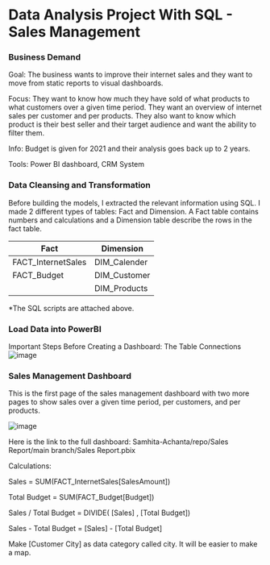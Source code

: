 # Data Analysis Project With SQL - Sales Management

### Business Demand 

Goal: The business wants to improve their internet sales and they want to move from static reports to visual dashboards.

Focus: They want to know how much they have sold of what products to what customers over a given time period. They want an overview of internet sales per customer and per products. They also want to know which product is their best seller and their target audience and want the ability to filter them. 

Info: Budget is given for 2021 and their analysis goes back up to 2 years.

Tools: Power BI dashboard, CRM System


### Data Cleansing and Transformation

Before building the models, I extracted the relevant information using SQL. I made 2 different types of tables: Fact and Dimension.  A Fact table contains numbers and calculations and a Dimension table describe the rows in the fact table.

| Fact  |  Dimension |
| ------ | ------- | 
| FACT_InternetSales | DIM_Calender |
| FACT_Budget | DIM_Customer |
|             | DIM_Products |

*The SQL scripts are attached above.

### Load Data into PowerBI

Important Steps Before Creating a Dashboard: The Table Connections
![image](https://user-images.githubusercontent.com/51171467/126539419-a1370c4a-0280-4091-8551-9b68abb81ba6.png)

### Sales Management Dashboard
This is the first page of the sales management dashboard with two more pages to show sales over a given time period, per customers, and per products.

![image](https://user-images.githubusercontent.com/51171467/126539958-0c528dbd-c4f8-4d1b-8cfa-ca8048b848ca.png)

Here is the link to the full dashboard: Samhita-Achanta/repo/Sales Report/main branch/Sales Report.pbix

Calculations:

Sales = SUM(FACT_InternetSales[SalesAmount])

Total Budget = SUM(FACT_Budget[Budget])

Sales / Total Budget = DIVIDE( [Sales] , [Total Budget])

Sales - Total Budget = [Sales] - [Total Budget]

Make [Customer City] as data category called city. It will be easier to make a map. 



